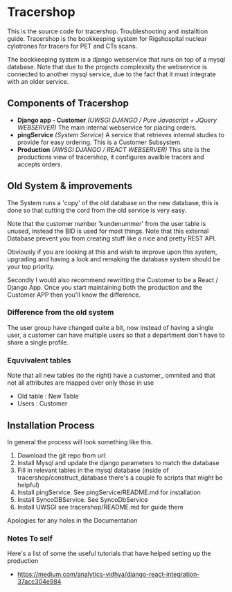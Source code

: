 # Tracershop

This is the source code for tracershop. Troubleshooting and installtion guide.
Tracershop is the bookkeeping system for Rigshospital nuclear cylotrones for tracers for PET and CTs scans.

The bookkeeping system is a django webservice that runs on top of a mysql database. Note that due to the projects complexsity the webservice is connected to another mysql service, due to the fact that it must integrate with an older service.

## Components of Tracershop

* **Django app - Customer** *(UWSGI DJANGO / Pure Javascript + JQuery WEBSERVER)* The main internal webservice for placing orders.
* **pingService** *(System Service)* A service that retrieves internal studies to provide for easy ordering. This is a Customer Subsystem.
* **Production** *(AWSGI DJANGO / REACT WEBSERVER)* This site is the productions view of tracershop, it configures availble tracers and accepts orders.

## Old System & improvements

The System runs a 'copy' of the old database on the new database, this is done so that cutting the cord from the old service is very easy.

Note that the customer number 'kundenummer' from the user table is unused, instead the BID is used for most things. Note that this external Database prevent you from creating stuff like a nice and pretty REST API.

Obviously if you are looking at this and wish to improve upon this system, upgrading and having a look and remaking the database system should be your top priority.

Secondly I would also recommend rewritting the Customer to be a React / Django App. Once you start maintaining both the production and the Customer APP then you'll know the difference. 

### Difference from the old system

The user group have changed quite a bit, now instead of having a single user, a customer can have multiple users so that a department don't have to share a single profile.

### Equvivalent tables

Note that all new tables (to the right) have a customer_ ommited and that not all attributes are mapped over only those in use

* Old table : New Table
* Users     : Customer

## Installation Process

In general the process will look something like this.

1. Download the git repo from url:
2. Install Mysql and update the django parameters to match the database
3. Fill in relevant tables in the mysql database (inside of tracershop/construct_database there's a couple fo scripts that might be helpful)
4. Install pingService. See pingService/README.md for installation
5. Install SyncoDBService. See SyncoDbService
6. Install UWSGI see tracershop/README.md for guide there

Apologies for any holes in the Documentation


### Notes To self

Here's a list of some the useful tutorials that have helped setting up the production

* https://medium.com/analytics-vidhya/django-react-integration-37acc304e984

